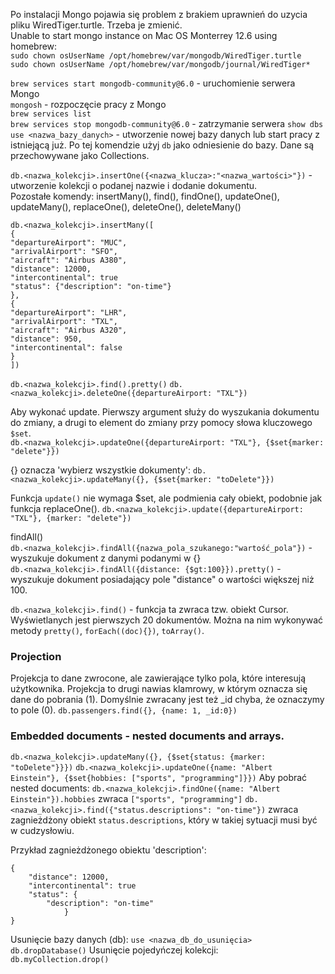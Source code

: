 Po instalacji Mongo pojawia się problem z brakiem uprawnień do uzycia pliku WiredTiger.turtle. Trzeba je zmienić.  
Unable to start mongo instance on Mac OS Monterrey 12.6 using homebrew:   
`sudo chown osUserName /opt/homebrew/var/mongodb/WiredTiger.turtle`  
`sudo chown osUserName /opt/homebrew/var/mongodb/journal/WiredTiger*`

`brew services start mongodb-community@6.0` - uruchomienie serwera Mongo  
`mongosh` - rozpoczęcie pracy z Mongo  
`brew services list`  
`brew services stop mongodb-community@6.0` - zatrzymanie serwera
`show dbs`  
`use <nazwa_bazy_danych>` - utworzenie nowej bazy danych lub start pracy z istniejącą już. Po
tej komendzie użyj `db` jako odniesienie do bazy.
Dane są przechowywane jako Collections.

`db.<nazwa_kolekcji>.insertOne({<nazwa_klucza>:"<nazwa_wartości>"})` - utworzenie kolekcji o
podanej nazwie i dodanie dokumentu.   
Pozostałe komendy: insertMany(), find(), findOne(), updateOne(), updateMany(), replaceOne(), deleteOne(), deleteMany()

```
db.<nazwa_kolekcji>.insertMany([
{
"departureAirport": "MUC",
"arrivalAirport": "SFO",
"aircraft": "Airbus A380",
"distance": 12000,
"intercontinental": true
"status": {"description": "on-time"}
},
{
"departureAirport": "LHR",
"arrivalAirport": "TXL",
"aircraft": "Airbus A320",
"distance": 950,
"intercontinental": false
}
])
```

`db.<nazwa_kolekcji>.find().pretty()`
`db.<nazwa_kolekcji>.deleteOne({departureAirport: "TXL"})`

Aby wykonać update. Pierwszy argument służy do wyszukania dokumentu do zmiany, a drugi to element do zmiany przy pomocy
słowa kluczowego `$set`.   
`db.<nazwa_kolekcji>.updateOne({departureAirport: "TXL"}, {$set{marker: "delete"}})`

{} oznacza 'wybierz wszystkie dokumenty':
`db.<nazwa_kolekcji>.updateMany({}, {$set{marker: "toDelete"}})`

Funkcja `update()` nie wymaga $set, ale podmienia cały obiekt, podobnie jak funkcja replaceOne().
`db.<nazwa_kolekcji>.update({departureAirport: "TXL"}, {marker: "delete"})`

findAll()  
`db.<nazwa_kolekcji>.findAll({nazwa_pola_szukanego:"wartość_pola"})` - wyszukuje dokument z danymi podanymi w {}  
`db.<nazwa_kolekcji>.findAll({distance: {$gt:100}}).pretty()` - wyszukuje dokument posiadający pole "distance" o
wartości większej niż 100.

`db.<nazwa_kolekcji>.find()` - funkcja ta zwraca tzw. obiekt Cursor. Wyświetlanych jest pierwszych 20
dokumentów. Można na nim wykonywać metody `pretty()`, `forEach((doc){})`, `toArray()`.

### Projection

Projekcja to dane zwrocone, ale zawierające tylko pola, które interesują użytkownika. Projekcja to drugi nawias
klamrowy, w którym oznacza się dane do pobrania (1). Domyślnie zwracany jest też _id chyba, że oznaczymy to pole (0).
`db.passengers.find({}, {name: 1, _id:0})`

### Embedded documents - nested documents and arrays.

`db.<nazwa_kolekcji>.updateMany({}, {$set{status: {marker: "toDelete"}}})`
`db.<nazwa_kolekcji>.updateOne({name: "Albert Einstein"}, {$set{hobbies: ["sports", "programming"]}})`
Aby pobrać nested documents:
`db.<nazwa_kolekcji>.findOne({name: "Albert Einstein"}).hobbies` zwraca `["sports", "programming"]`
`db.<nazwa_kolekcji>.find({"status.descriptions": "on-time"})` zwraca zagnieżdżony obiekt `status.descriptions`, który w
takiej sytuacji musi być w cudzysłowiu.

Przykład zagnieżdżonego obiektu 'description':

```
{
    "distance": 12000,
    "intercontinental": true
    "status": {
        "description": "on-time"
            }
}
```

Usunięcie bazy danych (db):
`use <nazwa_db_do_usunięcia>`
`db.dropDatabase()`
Usunięcie pojedyńczej kolekcji:  
`db.myCollection.drop()`






